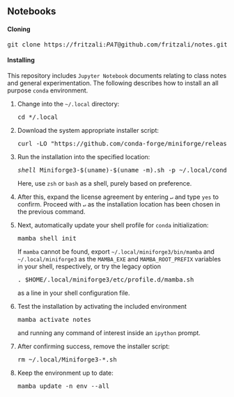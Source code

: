 ## Notebooks

#### Cloning

<pre>git clone https://fritzali:<i>PAT</i>@github.com/fritzali/notes.git notebooks</pre>

#### Installing

This repository includes `Jupyter Notebook` documents relating to class notes and general experimentation.
The following describes how to install an all purpose `conda` environment.

1. Change into the `~/.local` directory:

   <pre>cd */.local</pre>

2. Download the system appropriate installer script:

   <pre>curl -LO "https://github.com/conda-forge/miniforge/releases/latest/download/Miniforge3-$(uname)-$(uname -m).sh"</pre>

3. Run the installation into the specified location:

   <pre><i>shell</i> Miniforge3-$(uname)-$(uname -m).sh -p ~/.local/conda</pre>

   Here, use `zsh` or `bash` as a shell, purely based on preference.
   
4. After this, expand the license agreement by entering `↵` and type `yes` to confirm. Proceed with `↵` as
   the installation location has been chosen in the previous command.

5. Next, automatically update your shell profile for `conda` initialization:

   <pre>mamba shell init</pre>

   If `mamba` cannot be found, export `~/.local/miniforge3/bin/mamba` and `~/.local/miniforge3` as the `MAMBA_EXE` and `MAMBA_ROOT_PREFIX`
   variables in your shell, respectively, or try the legacy option

   <pre>. $HOME/.local/miniforge3/etc/profile.d/mamba.sh</pre>

   as a line in your shell configuration file.

6. Test the installation by activating the included environment

   <pre>mamba activate notes</pre>

   and running any command of interest inside an `ipython` prompt.

7. After confirming success, remove the installer script:

   <pre>rm ~/.local/Miniforge3-*.sh</pre>

8. Keep the environment up to date:

   <pre>mamba update -n env --all</pre>
